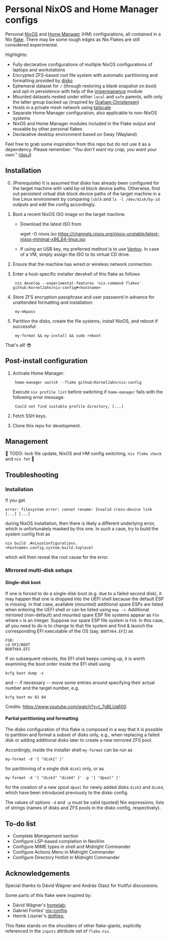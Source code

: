 # Personal NixOS and Home Manager configs

Personal [NixOS][nixos] and [Home Manager][home-manager] (HM) configurations, all contained in a Nix [flake][nix-flakes]. There may be some rough edges as Nix Flakes are still considered experimental.

Highlights:

- Fully declarative configurations of multiple NixOS configurations of laptops and workstations
- Encrypted ZFS-based root file system with automatic partitioning and formatting provided by [disko][disko]
- Ephemeral dataset for `/` (through restoring a blank snapshot on boot) and opt-in persistence with help of the [impermanence][impermanence] module
- Mounted datasets nested under either `local` and `safe` parents, with only the latter group backed up (inspired by [Graham Christensen][erase-your-darlings])
- Hosts in a private mesh network using [tailscale][tailscale]
- Separate Home Manager configuration, also applicable to non-NixOS systems
- NixOS and Home Manager modules included in the Flake output and reusable by other personal flakes
- Declarative desktop environment based on Sway (Wayland)

Feel free to grab some inspiration from this repo but do not use it as a dependency. Please remember: *"You don't want my crap, you want your own."* ([dasJ][dasj-dotfiles])

## Installation

0. (Prerequisite) It is assumed that disko has already been configured for the target machine with valid by-id block device paths. Otherwise, find out persistent virtual disk block device paths of the target machine in a live Linux enviromnent by comparing `lsblk` and `ls -l /dev/disk/by-id` outputs and edit the config accordingly.

1. Boot a recent NixOS ISO image on the target machine.

   - Download the latest ISO from

        wget -O nixos.iso https://channels.nixos.org/nixos-unstable/latest-nixos-minimal-x86_64-linux.iso

   - If using an USB key, my preferred method is to use [Ventoy][ventoy]. In case of a VM, simply assign the ISO to its virtual CD drive.

2. Ensure that the machine has wired or wireless network connection.

3. Enter a host-specific installer devshell of this flake as follows

        nix develop --experimental-features 'nix-command flakes' github:KornelJahn/nix-config#<hostname>

4. Store ZFS encryption passphrase and user password in advance for unattended formatting and installation:

        my-mkpass

5. Partition the disks, create the file systems, install NixOS, and reboot if successful:

        my-format && my-install && sudo reboot

That's all! :sunglasses:

## Post-install configuration

1. Activate Home Manager:

        home-manager switch --flake github:KornelJahn/nix-config

   Execute `nix profile list` before switching if `home-manager` fails with the following error message:

        Could not find suitable profile directory, [...]

2. Fetch SSH keys.

3. Clone this repo for development.

## Management

:wrench: TODO: lock file update, NixOS and HM config switching, `nix flake check` and `nix fmt` :wrench:

## Troubleshooting

### Installation

If you get

    error: filesystem error: cannot rename: Invalid cross-device link [...] [...]

during NixOS installation, then there is likely a different underlying error, which is unfortunately masked by this one. In such a case, try to build the system config first as

    nix build .#nixosConfigurations.<hostname>.config.system.build.toplevel

which will then reveal the root cause for the error.

### Mirrored multi-disk setups

#### Single-disk boot

If one is forced to do a single-disk boot (e.g. due to a failed second disk), it may happen that one is dropped into the UEFI shell because the default ESP is missing. In that case, available (mounted) additional spare ESPs are listed when entering the UEFI shell or can be listed using `map -r`. Additional mirrored (non-default) and mounted spare ESP file systems appear as `FSn` where `n` is an integer. Suppose our spare ESP file system is `FS0`. In this case, all you need to do is to change to that file system and find & launch the corresponding EFI executable of the OS (say, `BOOTX64.EFI`) as

    FS0:
    cd EFI/BOOT
    BOOTX64.EFI

If on subsequent reboots, the EFI shell keeps coming up, it is worth examining the boot order inside the EFI shell using

    bcfg boot dump -s

and -- if necessary -- move some entries around specifying their actual number and the target number, e.g.

    bcfg boot mv 02 04

Credits: https://www.youtube.com/watch?v=t_7gBLUa600

#### Partial partitioning and formatting

The disko configuration of this flake is composed in a way that it is possible to partition and format a subset of disks only, e.g., when replacing a failed disk or adding additional disks later to create a new mirrored ZFS pool.

Accordingly, inside the installer shell `my-format` can be run as

    my-format -d '[ "disk1" ]'

for partitioning of a single disk `disk1` only, or as

    my-format -d '[ "disk3" "disk4" ]' -p '[ "dpool" ]'

for the creation of a new zpool `dpool` for newly added disks `disk3` and `disk4`, which have been introduced previously to the disko config.

The values of options `-d` and `-p` must be valid (quoted) Nix expressions, lists of strings (names of disks and ZFS pools in the disko config, respectively).

## To-do list

- Complete *Management* section
- Configure LSP-based completion in NeoVim
- Configure MIME types in shell and Midnight Commander
- Configure Actions Menu in Midnight Commander
- Configure Directory Hotlist in Midnight Commander

## Acknowledgements

Special thanks to Dávid Wágner and András Olasz for fruitful discussions.

Some parts of this flake were inspired by:

- Dávid Wágner's [homelab][wagdav-homelab];
- Gabriel Fontes' [nix-config][misterio77-nix-config].
- Henrik Lissner's [dotfiles][hlissner-dotfiles];

This flake stands on the shoulders of other flake-giants, explicitly referenced in the `inputs` attribute set of `flake.nix`.

[nixos]: https://nixos.org
[nix-flakes]: https://nixos.wiki/wiki/Flakes
[erase-your-darlings]: https://grahamc.com/blog/erase-your-darlings/
[nixos-on-arm]: https://nixos.wiki/wiki/NixOS_on_ARM
[disko]: https://github.com/nix-community/disko
[home-manager]: https://github.com/nix-community/home-manager
[impermanence]: https://github.com/nix-community/impermanence
[tailscale]: https://tailscale.com
[ventoy]: https://www.ventoy.net
[wagdav-homelab]: https://github.com/wagdav/homelab
[the-wagner-net]: https://thewagner.net/
[dasj-dotfiles]: https://github.com/dasj/dotfiles
[misterio77-nix-config]: https://github.com/Misterio77/nix-config
[hlissner-dotfiles]: https://github.com/hlissner/dotfiles
